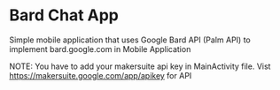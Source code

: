 # Bard Chat App

Simple mobile application that uses Google Bard API (Palm API) to implement bard.google.com in Mobile Application

NOTE: You have to add your makersuite api key in MainActivity file.
Vist https://makersuite.google.com/app/apikey for API
